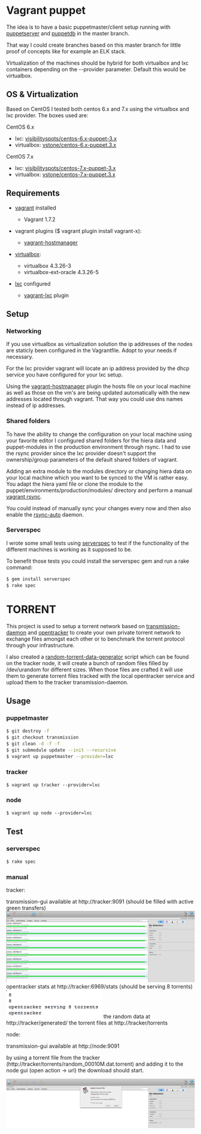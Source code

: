 # Vagrant puppet

The idea is to have a basic puppetmaster/client setup running with [puppetserver](https://docs.puppetlabs.com/puppetserver/latest/services_master_puppetserver.html) and [puppetdb](http://docs.puppetlabs.com/puppetdb/latest/) in the master branch.

That way I could create branches based on this master branch for little proof of concepts like for example an ELK stack.

Virtualization of the machines should be hybrid for both virtualbox and lxc containers depending on the --provider parameter. Default this would be virtualbox.

## OS & Virtualization


Based on CentOS I tested both centos 6.x and 7.x using the virtualbox and lxc provider. The boxes used are:

CentOS 6.x

* lxc: [visibilityspots/centos-6.x-puppet-3.x](https://atlas.hashicorp.com/visibilityspots/boxes/centos-6.x-puppet-3.x)
* virtualbox: [vstone/centos-6.x-puppet.3.x](https://atlas.hashicorp.com/vStone/boxes/centos-6.x-puppet.3.x)

CentOS 7.x

* lxc: [visibilityspots/centos-7.x-puppet-3.x](https://atlas.hashicorp.com/visibilityspots/boxes/centos-7.x-puppet-3.x)
* virtualbox: [vstone/centos-7.x-puppet.3.x](https://atlas.hashicorp.com/vStone/boxes/centos-7.x-puppet.3.x)

## Requirements

* [vagrant](https://www.vagrantup.com/) installed
    - Vagrant 1.7.2

* vagrant plugins ($ vagrant plugin install vagrant-x):
    - [vagrant-hostmanager](https://github.com/smdahlen/vagrant-hostmanager)

* [virtualbox](https://www.virtualbox.org/):
    - virtualbox 4.3.26-3
    - virtualbox-ext-oracle 4.3.26-5

* [lxc](https://github.com/fgrehm/vagrant-lxc/wiki) configured
   - [vagrant-lxc](https://github.com/fgrehm/vagrant-lxc) plugin

## Setup

### Networking

If you use virtualbox as virtualization solution the ip addresses of the nodes are staticly been configured in the Vagrantfile. Adopt to your needs if necessary.

For the lxc provider vagrant will locate an ip address provided by the dhcp service you have configured for your lxc setup.

Using the [vagrant-hostmanager](https://github.com/smdahlen/vagrant-hostmanager) plugin the hosts file on your local machine as well as those on the vm's are being updated automatically with the new addresses located through vagrant. That way you could use dns names instead of ip addresses.

### Shared folders

To have the ability to change the configuration on your local machine using your favorite editor I configured shared folders for the hiera data and puppet-modules in the production environment through rsync. I had to use the rsync provider since the lxc provider doesn't support the ownership/group parameters of the default shared folders of vagrant.

Adding an extra module to the modules directory or changing hiera data on your local machine which you want to be synced to the VM is rather easy. You adapt the hiera yaml file or clone the module to the puppet/environments/production/modules/ directory and perform a manual [vagrant rsync](http://docs.vagrantup.com/v2/cli/rsync.html).

You could instead of manually sync your changes every now and then also enable the [rsync-auto](http://docs.vagrantupcom/v2/cli/rsync-auto.html) daemon.

### Serverspec

I wrote some small tests using [serverspec](http://serverspec.org) to test if the functionality of the different machines is working as it supposed to be.

To benefit those tests you could install the serverspec gem and run a rake command:

```bash
$ gem install serverspec
$ rake spec
```

# TORRENT

This project is used to setup a torrent network based on [transmission-daemon]() and [opentracker]() to create your own private torrent network to exchange files amongst each other or to benchmark the torrent protocol through your infrastructure.

I also created a [random-torrent-data-generator]() script which can be found on the tracker node, it will create a bunch of random files filled by /dev/urandom for different sizes. When those files are crafted it will use them to generate torrent files tracked with the local opentracker service and upload them to the tracker transmission-daemon.

## Usage

### puppetmaster

```bash
$ git destroy -f
$ git checkout transmission
$ git clean -d -f -f
$ git submodule update --init --recursive
$ vagrant up puppetmaster --provider=lxc
```

### tracker

```
$ vagrant up tracker --provider=lxc
```

### node

```
$ vagrant up node --provider=lxc
```

## Test

### serverspec

```bash
$ rake spec
```

### manual

tracker:

transmission-gui available at http://tracker:9091 (should be filled with active green transfers)
![tracker-gui](/img/tracker-gui.png)
opentracker stats at http://tracker:6969/stats (should be serving 8 torrents)
![tracker-stats](/img/tracker-stats.png)
the random data at http://tracker/generated/
the torrent files at http://tracker/torrents

node:

transmission-gui available at http://node:9091

by using a torrent file from the tracker (http://tracker/torrents/random_00010M.dat.torrent) and adding it to the node gui (open action -> url) the download should start.

![node-gui](/img/node-gui.png)
